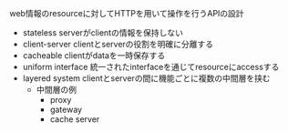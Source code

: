 web情報のresourceに対してHTTPを用いて操作を行うAPIの設計
- stateless
    serverがclientの情報を保持しない
- client-server
    clientとserverの役割を明確に分離する
- cacheable
    clientがdataを一時保存する
- uniform interface
    統一されたinterfaceを通じてresourceにaccessする
- layered system
    clientとserverの間に機能ごとに複数の中間層を挟む
    - 中間層の例
        - proxy
        - gateway
        - cache server